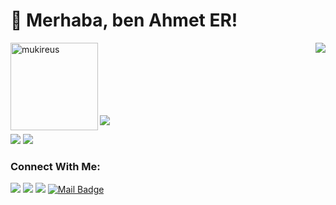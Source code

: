 

# 👋 Merhaba, ben Ahmet ER! 

<img height="140em" align="left" src="https://github-readme-stats.vercel.app/api/top-langs?username=MyscherzoTR&show_icons=true&locale=en&layout=compact&langs_count=8&theme=algolia" alt="mukireus"/>

<img align='right' src="https://github-readme-stats.vercel.app/api?username=ahmet-er&show_icons=true">

<br /><br /><br /><br /><br /><br />


<p align="left"> <img src="https://komarev.com/ghpvc/?username=ahmet-er" /> </p>


[![](https://img.shields.io/twitter/follow/Ahmet94476865?style=social)](https://twitter.com/Ahmet94476865)
[![](https://img.shields.io/github/followers/ahmet-er?style=social)](https://www.github.com/cobanov)




### Connect With Me:
[![](https://img.shields.io/badge/twitter-%231DA1F2.svg?&style=for-the-badge&logo=twitter&logoColor=white)](https://twitter.com/Ahmet94476865)
[![](https://img.shields.io/badge/linkedin-%230077B5.svg?&style=for-the-badge&logo=linkedin&logoColor=white)](https://www.linkedin.com/in/ahmet-er/)
[![](https://img.shields.io/badge/instagram-%23E4405F.svg?&style=for-the-badge&logo=instagram&logoColor=white)](https://instagram.com/ahmeter_09)
[![Mail Badge](https://img.shields.io/badge/ahmet.er.14@gmail.com-c14438?style=for-the-badge&logo=Gmail&logoColor=white&link=mailto:ahmet.er.14@gmail.com)](mailto:ahmet.er.14@gmail.com)



<!--
**MyscherzoTR/MyscherzoTR** is a ✨ _special_ ✨ repository because its `README.md` (this file) appears on your GitHub profile.

Here are some ideas to get you started:

- 🔭 I’m currently working on ...
- 🌱 I’m currently learning ...
- 👯 I’m looking to collaborate on ...
- 🤔 I’m looking for help with ...
- 💬 Ask me about ...
- 📫 How to reach me: ...
- 😄 Pronouns: ...
- ⚡ Fun fact: ...
-->
